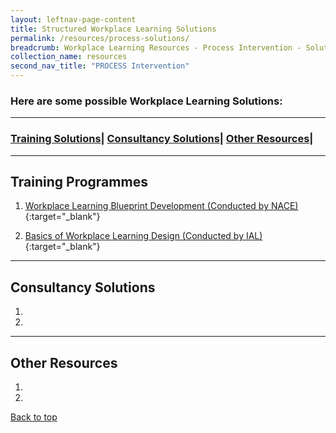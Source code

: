 ```yaml
---
layout: leftnav-page-content
title: Structured Workplace Learning Solutions 
permalink: /resources/process-solutions/
breadcrumb: Workplace Learning Resources - Process Intervention - Solutions
collection_name: resources
second_nav_title: "PROCESS Intervention"
---
```


### **Here are some possible Workplace Learning Solutions:**

-------------------
### [Training Solutions](#training)| [Consultancy Solutions](#consultancy)| [Other Resources](#others)| 
-------------------


<a name="training"></a>

## Training Programmes
1. [Workplace Learning Blueprint Development (Conducted by NACE)](https://www.nyp.edu.sg/lifelong-learning/national-centre-of-excellence-for-workplace-learning-nace/courses-training.html){:target="_blank"}

2. [Basics of Workplace Learning Design (Conducted by IAL)](https://www.ial.edu.sg/learn-at-ial/ial-programmes/other-continuing-and-professional-development/Basics-of-Workplace-Learning-Design.html){:target="_blank"}


-------------------


<a name="consultancy"></a>

## Consultancy Solutions
1.

2.


-------------------

<a name="others"></a>

## Other Resources
1. 

2.


[Back to top](#top)
